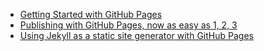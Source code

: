 * [Getting Started with GitHub Pages](https://guides.github.com/features/pages/)
* [Publishing with GitHub Pages, now as easy as 1, 2, 3](https://github.com/blog/2289-publishing-with-github-pages-now-as-easy-as-1-2-3)
* [Using Jekyll as a static site generator with GitHub Pages](https://help.github.com/articles/using-jekyll-as-a-static-site-generator-with-github-pages/)
